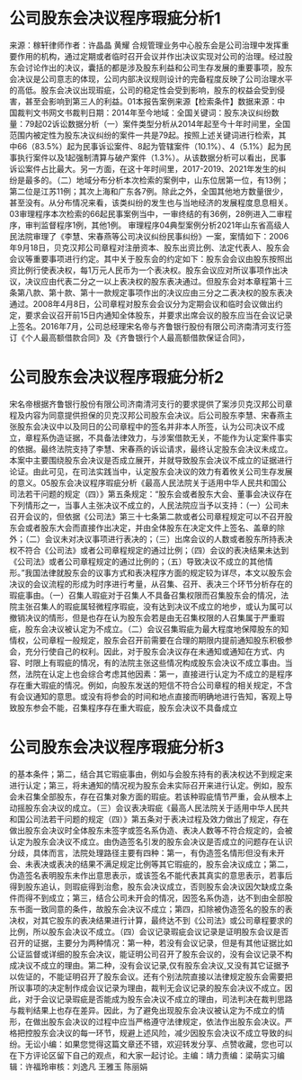 # 公司股东会决议程序瑕疵分析1

来源：稼轩律师作者：许晶晶 黄耀 合规管理业务中心股东会是公司治理中发挥重要作用的机构，通过定期或者临时召开会议并作出决议实现对公司的治理。经过股东会讨论作出的决议，囊括的都是涉及股东利益和公司生存发展的重要事项，股东会决议是公司意志的体现，公司内部决议规则设计的完备程度反映了公司治理水平的高低。股东会决议出现瑕疵，公司的稳定性会受到影响，股东的权益会受到侵害，甚至会影响到第三人的利益。01本报告案例来源【检索条件】数据来源：中国裁判文书网文书裁判日期：2014年至今地域：全国关键词：股东决议纠纷数量：79起02诉讼数据分析（一）案件类型分析从2014年起至今十年时间里，全国范围内被定性为股东决议纠纷的案件一共是79起。按照上述关键词进行检索，其中66（83.5%）起为民事诉讼案件、8起为管辖案件（10.1%）、4（5.1%）起为民事执行案件以及1起强制清算与破产案件（1.3%）。从该数据分析可以看出，民事诉讼案件占比最大。另一方面，在这十年时间里，2017-2019、2021年发生的纠纷是最多的。（二）地域分布分析本次检索的案例中，山东位居第一位，有13例；第二位是江苏11例；其次上海和广东各7例。除此之外，全国其他地方数量很少，甚至没有。从分布情况来看，该类纠纷的发生也与当地经济的发展程度息息相关。03审理程序本次检索的66起民事案例当中，一审终结的有36例，28例进入二审程序，审判监督程序1例，其他1例。 审理程序04典型案例分析2021年山东省高级人民法院审理了《李慧、宋春燕等公司决议纠纷民事纠纷》一案，案情如下：2006年9月18日，贝克汉邦公司章程对注册资本、股东出资比例、法定代表人、股东会会议等重要事项进行约定。其中关于股东会的约定如下：股东会会议由股东按照出资比例行使表决权，每1万元人民币为一个表决权。股东会议应对所议事项作出决议，决议应由代表二分之一以上表决权的股东表决通过。但股东会对本章程第十三条第八款、第十款、第十一款规定事项作出的决议应由三分之二表决权的股东表决通过。2008年4月8日，公司章程对股东会会议分为定期会议和临时会议做出约定，要求会议召开前15日内通知全体股东，并要求出席会议的股东应当在会议记录上签名。2016年7月，公司总经理宋名帝与齐鲁银行股份有限公司济南清河支行签订《个人最高额借款合同》及《齐鲁银行个人最高额借款保证合同》，

# 公司股东会决议程序瑕疵分析2

宋名帝根据齐鲁银行股份有限公司济南清河支行的要求提供了案涉贝克汉邦公司章程及内容为同意提供担保的贝克汉邦公司股东会决议。后公司股东李慧、宋春燕主张股东会决议中以及同日的公司章程中的签名并非本人所签，认为公司决议不成立，章程系伪造证据，不具备法律效力，与涉案借款无关，不能作为认定案件事实的依据。最终法院支持了李慧、宋春燕的诉讼请求，最终认定股东会决议未成立。本案中主要围绕股东会决议是否成立展开，并就导致股东会决议不成立的证据进行论证。由此可见，在司法实践当中，认定股东会决议的效力有着攸关公司生存发展的意义。05股东会决议程序瑕疵分析《最高人民法院关于适用中华人民共和国公司法若干问题的规定（四）》第五条规定：“股东会或者股东大会、董事会决议存在下列情形之一，当事人主张决议不成立的，人民法院应当予以支持：（一）公司未召开会议的，但依据《公司法》第三十七条第二款或者公司章程规定可以不召开股东会或者股东大会而直接作出决定，并由全体股东在决定文件上签名、盖章的除外；（二）会议未对决议事项进行表决的；（三）出席会议的人数或者股东所持表决权不符合《公司法》或者公司章程规定的通过比例；（四）会议的表决结果未达到《公司法》或者公司章程规定的通过比例的；（五）导致决议不成立的其他情形。”我国法律就股东会的议事方式和表决程序方面的规定较为详尽，本文以股东会决议的会议流程的形成为时序进行考量，从召集、召开、表决三个环节分析存在的瑕疵事由。（一）召集人瑕疵对于召集人不具备召集权限而召集股东会的情况，法院主张召集人的瑕疵属轻微程序瑕疵，没有达到决议不成立的地步，或认为属可以撤销决议的情形，但是也存在认为股东会若是由无召集权限的人召集属于严重瑕疵，股东会决议被认定为不成立。（二）会议召集瑕疵为最大程度地保障股东的知情权，公司章程一般规定，股东会召开前需要在合理的期限内提前通知股东积极参会，充分行使自己的权利。因此，对于股东会决议存在未通知或通知在方式、内容、时限上有瑕疵的情况，有的法院主张这些情况构成股东会决议不成立事由。当然，法院在认定上也会综合考虑其他因素：第一，直接进行认定为不成立的是程序存在重大瑕疵的情况。例如，向股东发送的短信不符合公司章程的相关规定，不含有会议通知的意思。或没有将参会的时间和地点直接而明确地进行告知，客观上导致股东参会不能，召集程序存在重大瑕疵，股东会决议不具备成立

# 公司股东会决议程序瑕疵分析3

的基本条件；第二，结合其它瑕疵事由，例如与会股东持有的表决权达不到规定来进行认定；第三，将未通知的情况视为股东会未实际召开来进行认定。例如，股东会未召集全部股东，存在召集对象方面的瑕疵。若该种瑕疵情节严重，会从根本上动摇股东会决议的成立。（三）会议表决瑕疵《最高人民法院关于适用中华人民共和国公司法若干问题的规定（四）》第五条对于表决过程及效力做出了规定，存在做出股东会决议时全体股东未签字或签名系伪造、表决人数等不符合规定的，会被认定为股东会决议不成立。由伪造签名引发的股东会决议是否成立的问题存在认识分歧，具体而言，法院处理路径主要有四种：第一，有伪造签名情形但没有未开会、未表决或表决的结果不满足规定比例等其它瑕疵的，股东会决议成立；第二，伪造签名表明股东未作出意思表示，或该签名不能代表其真实的意思表示，若事后得到股东追认，则瑕疵得到治愈，股东会决议成立，否则股东会决议因欠缺成立条件而得不到成立；第三，结合公司未开会的情况，因签名系伪造，达不到由全部股东书面一致同意的条件，故股东会决议不成立；第四，扣除被伪造签名的股东的表决权，对其它股东的表决结果进行计算，最终达不到《公司法》或公司章程要求的比例，所以股东会决议不成立。（四）会议记录瑕疵会议记录是证明股东会议是否召开的证据，主要分为两种情况：第一种，若没有会议记录，但是有其他证据比如公证监督或详细的股东会决议，能证明公司召开了股东会议的，没有会议记录不构成决议不成立的理由。第二种，没有会议记录,仅有股东会决议,又没有其它证据予以佐证的，不能证明召开了股东会议。还有个别法院直接以法律规定股东会需要把所议事项的决定制作成会议记录为理由，裁判无会议记录的股东会决议不成立。因此，对于会议记录瑕疵是否能成为股东会决议不成立的理由，司法判决在裁判思路与裁判结果上也存在差异。因此，为了避免出现股东会决议被认定为不成立的情形，在做出股东会决议的过程中应当严格遵守法律规定，依法作出股东会决议。严格把控股东会决议的每一环节，规避上述风险，减少因股东会决议不成立导致的纠纷。无讼小编：如果您觉得这篇文章还不错，欢迎转发分享、点赞收藏，您也可以在下方评论区留下自己的观点，和大家一起讨论。主编：靖力责编：梁萌实习编辑：许福玲审核：刘逸凡 王雅玉 陈丽娟


